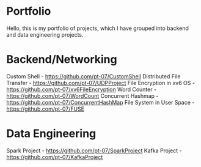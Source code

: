 # Portfolio
Hello, this is my portfolio of projects, which I have grouped into backend and data engineering projects. 

# Backend/Networking
Custom Shell - https://github.com/pt-07/CustomShell 
Distributed File Transfer - https://github.com/pt-07/UDPProject
File Encryption in xv6 OS - https://github.com/pt-07/xv6FileEncryption
Word Counter - https://github.com/pt-07/WordCount
Concurrent Hashmap - https://github.com/pt-07/ConcurrentHashMap
File System in User Space - https://github.com/pt-07/FUSE

# Data Engineering 
Spark Project - https://github.com/pt-07/SparkProject
Kafka Project - https://github.com/pt-07/KafkaProject


